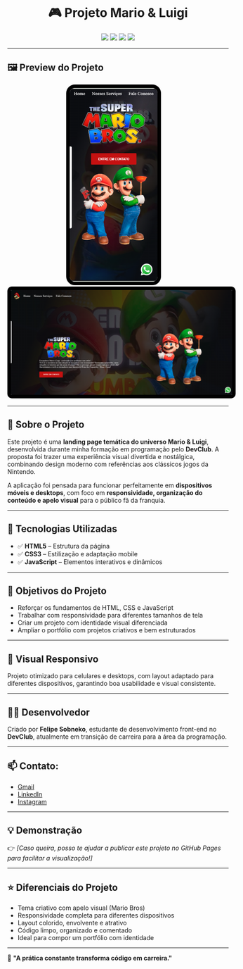 <h1 align="center">🎮 Projeto Mario & Luigi </h1>

<p align="center">
  <img src="https://img.shields.io/badge/Status-Concluído-green" />
  <img src="https://img.shields.io/badge/Projeto-Front--End-blue" />
  <img src="https://img.shields.io/badge/Feito%20com-HTML%20%7C%20CSS%20%7C%20JavaScript-orange" />
  <img src="https://img.shields.io/badge/DevClub-Orgulhosamente%20Aluno-purple" />
</p>

---

## 🖼️ Preview do Projeto

<p align="center">
  <picture>
    <img src="https://github.com/lipaosbk/MARIO-LUIGI/blob/main/img/print%20celular%20mario%20luigi%20p.png?raw=true" alt="Versão Mobile" width="200" style="border: 8px solid #000; border-radius: 20px;" />
  </picture>
  &nbsp;&nbsp;&nbsp;&nbsp;
  <picture>
    <img src="https://github.com/lipaosbk/MARIO-LUIGI/blob/main/img/print%20p%20mario%20e%20luigi.png?raw=true" alt="Versão Desktop" width="800" style="border: 8px solid #000; border-radius: 10px;" />
  </picture>
</p>

---

## 🚀 Sobre o Projeto

Este projeto é uma **landing page temática do universo Mario & Luigi**, desenvolvida durante minha formação em programação pelo **DevClub**. A proposta foi trazer uma experiência visual divertida e nostálgica, combinando design moderno com referências aos clássicos jogos da Nintendo.

A aplicação foi pensada para funcionar perfeitamente em **dispositivos móveis e desktops**, com foco em **responsividade, organização do conteúdo e apelo visual** para o público fã da franquia.

---

## 🧪 Tecnologias Utilizadas

- ✅ **HTML5** – Estrutura da página  
- ✅ **CSS3** – Estilização e adaptação mobile  
- ✅ **JavaScript** – Elementos interativos e dinâmicos  

---

## 🎯 Objetivos do Projeto

- Reforçar os fundamentos de HTML, CSS e JavaScript  
- Trabalhar com responsividade para diferentes tamanhos de tela  
- Criar um projeto com identidade visual diferenciada  
- Ampliar o portfólio com projetos criativos e bem estruturados  

---

## 📱 Visual Responsivo

Projeto otimizado para celulares e desktops, com layout adaptado para diferentes dispositivos, garantindo boa usabilidade e visual consistente.

---

## 👨‍💻 Desenvolvedor

Criado por **Felipe Sobneko**, estudante de desenvolvimento front-end no **DevClub**, atualmente em transição de carreira para a área da programação.

---

## 📫 Contato:
  - [Gmail](mailto:felipe.sobneko@gmail.com)
  - [LinkedIn](https://www.linkedin.com/in/felipesobneko/)
  - [Instagram](https://www.instagram.com/lipao.sbk)

---
## 💡 Demonstração

👉 _[Caso queira, posso te ajudar a publicar este projeto no GitHub Pages para facilitar a visualização!]_

---

## ⭐ Diferenciais do Projeto

- Tema criativo com apelo visual (Mario Bros)  
- Responsividade completa para diferentes dispositivos  
- Layout colorido, envolvente e atrativo  
- Código limpo, organizado e comentado  
- Ideal para compor um portfólio com identidade  

---

🧠 **"A prática constante transforma código em carreira."**
